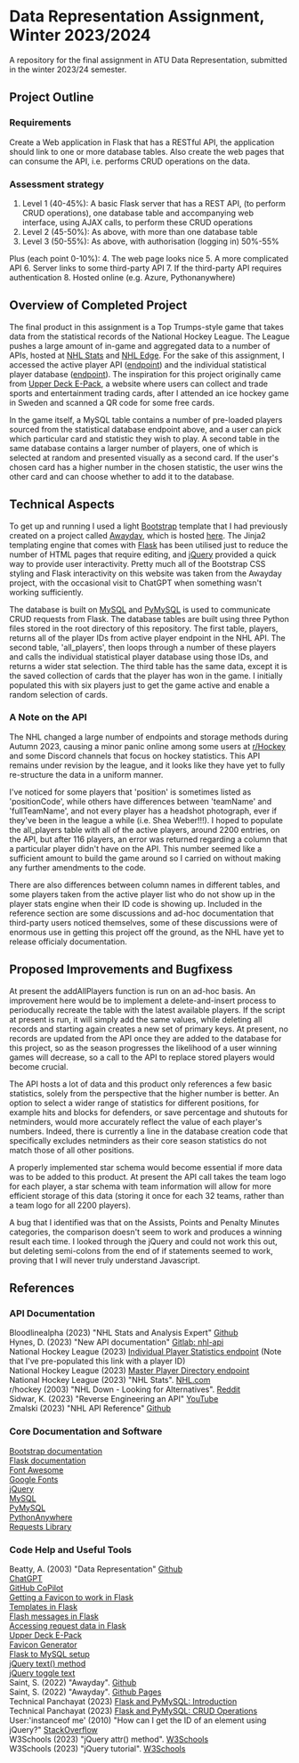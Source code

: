 # Data Representation Assignment, Winter 2023/2024

A repository for the final assignment in ATU Data Representation, submitted in the winter 2023/24 semester.

## Project Outline

### Requirements

Create a Web application in Flask that has a RESTful API, the application should link to one or more database tables. Also create the web pages that can consume the API, i.e. performs CRUD operations on the data.

### Assessment strategy

1. Level 1 (40-45%): A basic Flask server that has a REST API, (to perform CRUD operations), one database table and accompanying web interface, using AJAX calls, to perform these CRUD operations
2. Level 2 (45-50%): As above, with more than one database table
3. Level 3 (50-55%): As above, with authorisation (logging in) 50%-55%

Plus (each point 0-10%):
4. The web page looks nice
5. A more complicated API
6. Server links to some third-party API
7. If the third-party API requires authentication
8. Hosted online (e.g. Azure, Pythonanywhere)

## Overview of Completed Project

The final product in this assignment is a Top Trumps-style game that takes data from the statistical records of the National Hockey League. The League pushes a large amount of in-game and aggregated data to a number of APIs, hosted at [NHL Stats](https://www.nhl.com/stats/) and [NHL Edge](https://edge.nhl.com/). For the sake of this assignment, I accessed the active player API ([endpoint](https://search.d3.nhle.com/api/v1/search/player?q=*&culture=en-us&limit=6000)) and the individual statistical player database ([endpoint](https://api-web.nhle.com/v1/player/8477846/landing)). The inspiration for this project originally came from [Upper Deck E-Pack](https://www.upperdeckepack.com/), a website where users can collect and trade sports and entertainment trading cards, after I attended an ice hockey game in Sweden and scanned a QR code for some free cards.

In the game itself, a MySQL table contains a number of pre-loaded players sourced from the statistical database endpoint above, and a user can pick which particular card and statistic they wish to play. A second  table in the same database contains a larger number of players, one of which is selected at random and presented visually as a second card. If the user's chosen card has a higher number in the chosen statistic, the user wins the other card and can choose whether to add it to the database.

## Technical Aspects

To get up and running I used a light [Bootstrap](https://getbootstrap.com/docs/4.1/getting-started/introduction/) template that I had previously created on a project called [Awayday](https://github.com/kiehozero/away-day), which is hosted [here](https://kiehozero.github.io/away-day/index.html). The Jinja2 templating engine that comes with [Flask](https://flask.palletsprojects.com/en/3.0.x/templating/) has been utilised just to reduce the number of HTML pages that require editing, and [jQuery](https://api.jquery.com/) provided a quick way to provide user interactivity. Pretty much all of the Bootstrap CSS styling and Flask interactivity on this website was taken from the Awayday project, with the occasional visit to ChatGPT when something wasn't working sufficiently.

The database is built on [MySQL](https://www.mysql.com/) and [PyMySQL](https://pypi.org/project/pymysql/) is used to communicate CRUD requests from Flask. The database tables are built using three Python files stored in the root directory of this repository. The first table, players, returns all of the player IDs from active player endpoint in the NHL API. The second table, 'all_players', then loops through a number of these players and calls the individual statistical player database using those IDs, and returns a wider stat selection. The third table has the same data, except it is the saved collection of cards that the player has won in the game. I initially populated this with six players just to get the game active and enable a random selection of cards.

### A Note on the API

The NHL changed a large number of endpoints and storage methods during Autumn 2023, causing a minor panic online among some users at [r/Hockey](https://www.reddit.com/r/hockey/) and some Discord channels that focus on hockey statistics. This API remains under revision by the league, and it looks like they have yet to fully re-structure the data in a uniform manner.

I've noticed for some players that 'position' is sometimes listed as 'positionCode', while others have differences between 'teamName' and 'fullTeamName', and not every player has a headshot photograph, ever if they've been in the league a while (i.e. Shea Weber!!!). I hoped to populate the all_players table with all of the active players, around 2200 entries, on the API, but after 116 players, an error was returned regarding a column that a particular player didn't have on the API. This number seemed like a sufficient amount to build the game around so I carried on without making any further amendments to the code.

There are also differences between column names in different tables, and some players taken from the active player list who do not show up in the player stats engine when their ID code is showing up. Included in the reference section are some discussions and ad-hoc documentation that third-party users noticed themselves, some of these discussions were of enormous use in getting this project off the ground, as the NHL have yet to release officialy documentation.

## Proposed Improvements and Bugfixess

At present the addAllPlayers function is run on an ad-hoc basis. An improvement here would be to implement a delete-and-insert process to perioducally recreate the table with the latest available players. If the script at present is run, it will simply add the same values, while deleting all records and starting again creates a new set of primary keys. At present, no records are updated from the API once they are added to the database for this project, so as the season progresses the likelihood of a user winning games will decrease, so a call to the API to replace stored players would become crucial.

The API hosts a lot of data and this product only references a few basic statistics, solely from the perspective that the higher number is better. An option to select a wider range of statistics for different positions, for example hits and blocks for defenders, or save percentage and shutouts for netminders, would more accurately reflect the value of each player's numbers. Indeed, there is currently a line in the database creation code that specifically excludes netminders as their core season statistics do not match those of all other positions.

A properly implemented star schema would become essential if more data was to be added to this product. At present the API call takes the team logo for each player, a star schema with team information will allow for more efficient storage of this data (storing it once for each 32 teams, rather than a team logo for all 2200 players).

A bug that I identified was that on the Assists, Points and Penalty Minutes categories, the comparison doesn't seem to work and produces a winning result each time. I looked through the jQuery and could not work this out, but deleting semi-colons from the end of if statements seemed to work, proving that I will never truly understand Javascript.

## References

### API Documentation

Bloodlinealpha (2023) "NHL Stats and Analysis Expert" [Github](https://github.com/bloodlinealpha/NHL-Stats-and-Analysis-Expert/blob/main/nhlAPI.json)
\
Hynes, D. (2023) "New API documentation" [Gitlab: nhl-api](https://gitlab.com/dword4/nhlapi/-/blob/master/new-api.md)
\
National Hockey League (2023) [Individual Player Statistics endpoint](https://api-web.nhle.com/v1/player/8477846/landing) (Note that I've pre-populated this link with a player ID)
\
National Hockey League (2023) [Master Player Directory endpoint](https://search.d3.nhle.com/api/v1/search/player?q=*&culture=en-us&limit=6000)
\
National Hockey League (2023) "NHL Stats". [NHL.com](https://www.nhl.com/stats/)
\
r/hockey (2003) "NHL Down - Looking for Alternatives". [Reddit](https://www.reddit.com/r/hockey/comments/17qu8by/nhl_api_down_looking_for_alternatives_software/)
\
Sidwar, K. (2023) "Reverse Engineering an API" [YouTube](https://www.youtube.com/watch?v=wjo68W2qkqw)
\
Zmalski (2023) "NHL API Reference" [Github](https://github.com/Zmalski/NHL-API-Reference)

### Core Documentation and Software

[Bootstrap documentation](https://getbootstrap.com/docs/4.1/getting-started/introduction/)
\
[Flask documentation](https://flask.palletsprojects.com/en/3.0.x/)
\
[Font Awesome](https://fontawesome.com/)
\
[Google Fonts](https://fonts.google.com/specimen/Titillium+Web)
\
[jQuery](https://api.jquery.com/)
\
[MySQL](https://www.mysql.com/)
\
[PyMySQL](https://pypi.org/project/pymysql/)
\
[PythonAnywhere](https://help.pythonanywhere.com/pages/Flask/)
\
[Requests Library](https://requests.readthedocs.io/en/latest/user/quickstart/)

### Code Help and Useful Tools

Beatty, A. (2003) "Data Representation" [Github](https://github.com/andrewbeattycourseware/datarepresentation)
\
[ChatGPT](https://chat.openai.com/)
\
[GitHub CoPilot](https://copilot.github.com/)
\
[Getting a Favicon to work in Flask](https://flask.palletsprojects.com/en/1.1.x/patterns/favicon/)
\
[Templates in Flask](https://flask.palletsprojects.com/en/3.0.x/tutorial/templates/)
\
[Flash messages in Flask](https://flask.palletsprojects.com/en/3.0.x/patterns/flashing/)
\
[Accessing request data in Flask](https://flask.palletsprojects.com/en/3.0.x/quickstart/#accessing-request-data)
\
[Upper Deck E-Pack](https://www.upperdeckepack.com/)
\
[Favicon Generator](https://favicon.io/favicon-converter/)
\
[Flask to MySQL setup](https://www.askpython.com/python-modules/flask/flask-mysql-database)
\
[jQuery text() method](https://api.jquery.com/text/)
\
[jQuery toggle text](https://www.w3schools.com/howto/howto_js_toggle_text.asp)
\
Saint, S. (2022) "Awayday". [Github](https://github.com/kiehozero/away-day)
\
Saint, S. (2022) "Awayday". [Github Pages](https://kiehozero.github.io/away-day/index.html)
\
Technical Panchayat (2023) [Flask and PyMySQL: Introduction](https://medium.com/@technicalpanchayat18/flask-pymysql-introduction-ae00ab1821f)
\
Technical Panchayat (2023) [Flask and PyMySQL: CRUD Operations](https://medium.com/@technicalpanchayat18/flask-pymysql-crud-operations-93c279b84c4c)
\
User:'instanceof me' (2010) "How can I get the ID of an element using jQuery?" [StackOverflow](https://stackoverflow.com/questions/3239598/how-can-i-get-the-id-of-an-element-using-jquery#3239600)
\
W3Schools (2023) "jQuery attr() method". [W3Schools](https://www.w3schools.com/jquery/html_attr.asp)
\
W3Schools (2023) "jQuery tutorial". [W3Schools](https://www.w3schools.com/jquery/default.asp)
